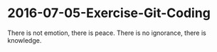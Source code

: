 # 2016-07-05-Exercise-Git-Coding

There is not emotion, there is peace.
There is no ignorance, there is knowledge.
